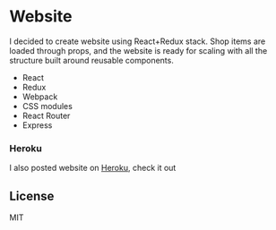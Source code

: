 # Website


I decided to create website using React+Redux stack. Shop items are loaded through props, and the website is ready for scaling with all the structure built around reusable components.

* React
* Redux
* Webpack
* CSS modules
* React Router
* Express


### Heroku

I also posted website on [Heroku](https://obscure-atoll-40915.herokuapp.com/catalog), check it out


## License
MIT
